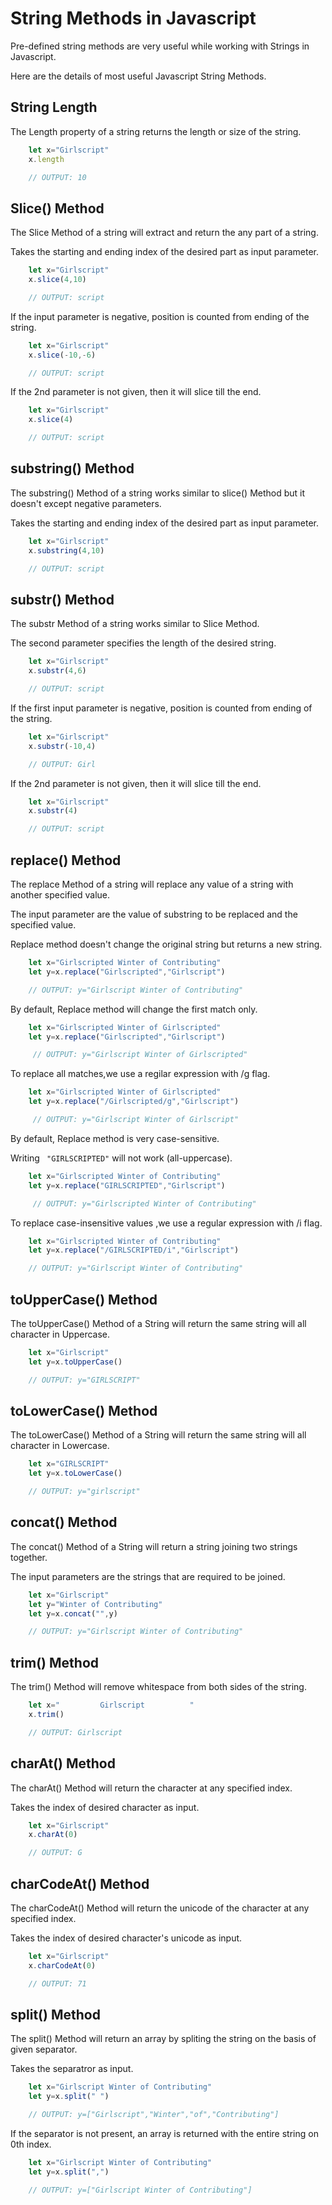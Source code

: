 # String Methods in Javascript

Pre-defined string methods are very useful while working with Strings in Javascript.

Here are the details of most useful Javascript String Methods.

##  String Length
The Length property of a string returns the length or size of the string.

```javascript
    let x="Girlscript"
    x.length

    // OUTPUT: 10
```

##  Slice() Method

The Slice Method of a string will extract and return the any part of a string.

Takes the starting and ending index of the desired part as input parameter.

```javascript
    let x="Girlscript"
    x.slice(4,10)

    // OUTPUT: script
```
If the input parameter is negative, position is counted from ending of the string.

```javascript
    let x="Girlscript"
    x.slice(-10,-6)

    // OUTPUT: script
```
If the 2nd parameter is not given, then it will slice till the end.

```javascript
    let x="Girlscript"
    x.slice(4)

    // OUTPUT: script
```

##  substring() Method
The substring() Method of a string works similar to slice() Method but it doesn't except negative parameters.

Takes the starting and ending index of the desired part as input parameter.

```javascript
    let x="Girlscript"
    x.substring(4,10)

    // OUTPUT: script
```

##  substr() Method
The substr Method of a string works similar to Slice Method.

The second parameter specifies the length of the desired string.

```javascript
    let x="Girlscript"
    x.substr(4,6)

    // OUTPUT: script
```

If the first input parameter is negative, position is counted from ending of the string.

```javascript
    let x="Girlscript"
    x.substr(-10,4)

    // OUTPUT: Girl
```
If the 2nd parameter is not given, then it will slice till the end.

```javascript
    let x="Girlscript"
    x.substr(4)

    // OUTPUT: script
```

##  replace() Method

The replace Method of a string will replace any value of a string with another specified value.

The input parameter are the value of substring to be replaced and the specified value.

Replace method doesn't change the original string but returns a new string.

```javascript
    let x="Girlscripted Winter of Contributing"
    let y=x.replace("Girlscripted","Girlscript")

    // OUTPUT: y="Girlscript Winter of Contributing"
```
By default, Replace method will change the first match only.

```javascript
    let x="Girlscripted Winter of Girlscripted"
    let y=x.replace("Girlscripted","Girlscript")

     // OUTPUT: y="Girlscript Winter of Girlscripted"
```
To replace all matches,we use a regilar expression with /g flag.

```javascript
    let x="Girlscripted Winter of Girlscripted"
    let y=x.replace("/Girlscripted/g","Girlscript")

     // OUTPUT: y="Girlscript Winter of Girlscript"
```

By default, Replace method is very case-sensitive. 

Writing ` "GIRLSCRIPTED"` will not work (all-uppercase).

```javascript
    let x="Girlscripted Winter of Contributing"
    let y=x.replace("GIRLSCRIPTED","Girlscript")

     // OUTPUT: y="Girlscripted Winter of Contributing"
```
To replace case-insensitive values ,we use a regular expression with /i flag.

```javascript
    let x="Girlscripted Winter of Contributing"
    let y=x.replace("/GIRLSCRIPTED/i","Girlscript")

    // OUTPUT: y="Girlscript Winter of Contributing"
```
##  toUpperCase() Method
The toUpperCase() Method of a String will return the same string will all character in Uppercase.

```javascript
    let x="Girlscript"
    let y=x.toUpperCase()

    // OUTPUT: y="GIRLSCRIPT"
```

##  toLowerCase() Method
The toLowerCase() Method of a String will return the same string will all character in Lowercase.

```javascript
    let x="GIRLSCRIPT"
    let y=x.toLowerCase()

    // OUTPUT: y="girlscript"
```

##  concat() Method
The concat() Method of a String will return a string joining two strings together.

The input parameters are the strings that are required to be joined.

```javascript
    let x="Girlscript"
    let y="Winter of Contributing"
    let y=x.concat("",y)

    // OUTPUT: y="Girlscript Winter of Contributing"
```

##  trim() Method
The trim() Method will remove whitespace from both sides of the string.

```javascript
    let x="         Girlscript          "
    x.trim()

    // OUTPUT: Girlscript
```

##  charAt() Method
The charAt() Method will return the character at any specified index.

Takes the index of desired character as input.

```javascript
    let x="Girlscript"
    x.charAt(0)

    // OUTPUT: G
```

##  charCodeAt() Method
The charCodeAt() Method will return the unicode of the character at any specified index.

Takes the index of desired character's unicode as input.

```javascript
    let x="Girlscript"
    x.charCodeAt(0)

    // OUTPUT: 71
```

##  split() Method
The split() Method will return an array by spliting the string on the basis of given separator.

Takes the separatror as input.

```javascript
    let x="Girlscript Winter of Contributing"
    let y=x.split(" ")

    // OUTPUT: y=["Girlscript","Winter","of","Contributing"]
```
If the separator is not present, an array is returned with the entire string on 0th index.

```javascript
    let x="Girlscript Winter of Contributing"
    let y=x.split(",")

    // OUTPUT: y=["Girlscript Winter of Contributing"]
```